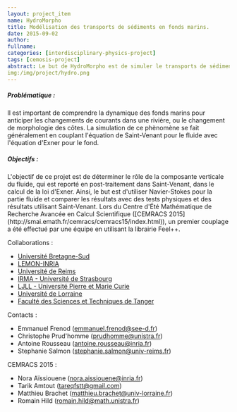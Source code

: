 ```yaml
---
layout: project_item
name: HydroMorpho
title: Modélisation des transports de sédiments en fonds marins.
date: 2015-09-02
author:
fullname:
categories: [interdisciplinary-physics-project]
tags: [cemosis-project]
abstract: Le but de HydroMorpho est de simuler le transports de sédiments en fonds marins en couplant Navier-Stokes et Exner.
img:/img/project/hydro.png
---
```


<h5>Problématique :</h5>
Il est important de comprendre la dynamique des fonds marins pour anticiper les changements de courants dans une rivière, ou le changement de morphologie des côtes.
La simulation de ce phènomène se fait généralement en couplant l'équation de Saint-Venant pour le fluide avec l'équation d'Exner pour le fond.

<h5>Objectifs :</h5>
L'objectif de ce projet est de déterminer le rôle de la composante verticale du fluide, qui est reporté en post-traitement dans Saint-Venant, dans le calcul de la loi d'Exner.
Ainsi, le but est d'utiliser Navier-Stokes pour la partie fluide et comparer les résultats avec des tests physiques et des résultats utilisant Saint-Venant.
Lors du Centre d'Été Mathématique de Recherche Avancée en Calcul Scientifique ([CEMRACS 2015](http://smai.emath.fr/cemracs/cemracs15/index.html)), un premier couplage a été effectué par une équipe en utilisant la librairie Feel++.

Collaborations :

- [Université Bretagne-Sud](http://www.univ-ubs.fr)
- [LEMON-INRIA](https://team.inria.fr/lemon)
- [Université de Reims](http://www.univ-reims.fr)
- [IRMA - Université de Strasbourg](http://www-irma.u-strasbg.fr)
- [LJLL - Université Pierre et Marie Curie](https://www.ljll.math.upmc.fr/fr/presentation.html)
- [Université de Lorraine](http://www.univ-lorraine.fr)
- [Faculté des Sciences et Techniques de Tanger](http://www.fstt.ac.ma/Portail/index.php)

Contacts :

- Emmanuel Frenod (emmanuel.frenod@see-d.fr)
- Christophe Prud'homme (prudhomme@unistra.fr)
- Antoine Rousseau (antoine.rousseau@inria.fr)
- Stephanie Salmon (stephanie.salmon@univ-reims.fr)

CEMRACS 2015 :

- Nora Aïssiouene (nora.aissiouene@inria.fr)
- Tarik Amtout (tareqfstt@gmail.com)
- Matthieu Brachet (matthieu.brachet@univ-lorraine.fr)
- Romain Hild (romain.hild@math.unistra.fr)
